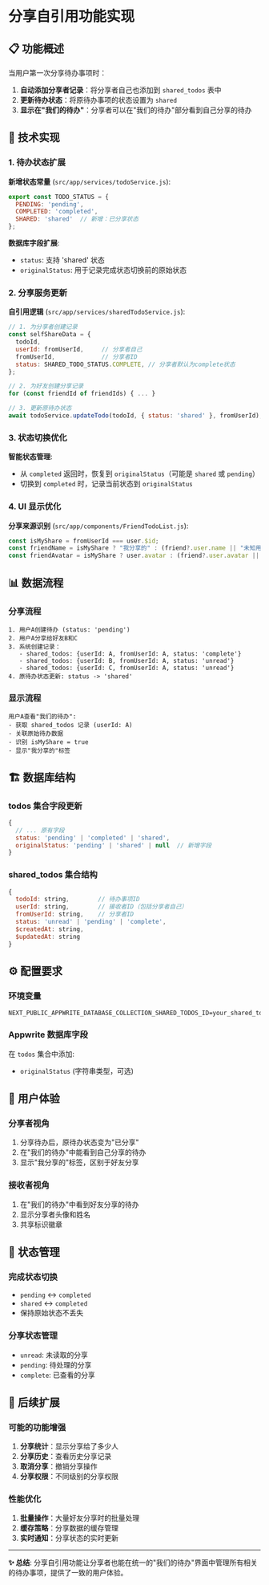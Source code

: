 # 分享自引用功能实现

## 📋 功能概述

当用户第一次分享待办事项时：
1. **自动添加分享者记录**：将分享者自己也添加到 `shared_todos` 表中
2. **更新待办状态**：将原待办事项的状态设置为 `shared`
3. **显示在"我们的待办"**：分享者可以在"我们的待办"部分看到自己分享的待办

## 🔧 技术实现

### 1. 待办状态扩展

**新增状态常量** (`src/app/services/todoService.js`):
```javascript
export const TODO_STATUS = {
  PENDING: 'pending',
  COMPLETED: 'completed',
  SHARED: 'shared'  // 新增：已分享状态
};
```

**数据库字段扩展**:
- `status`: 支持 'shared' 状态
- `originalStatus`: 用于记录完成状态切换前的原始状态

### 2. 分享服务更新

**自引用逻辑** (`src/app/services/sharedTodoService.js`):
```javascript
// 1. 为分享者创建记录
const selfShareData = {
  todoId,
  userId: fromUserId,     // 分享者自己
  fromUserId,             // 分享者ID
  status: SHARED_TODO_STATUS.COMPLETE, // 分享者默认为complete状态
};

// 2. 为好友创建分享记录
for (const friendId of friendIds) { ... }

// 3. 更新原待办状态
await todoService.updateTodo(todoId, { status: 'shared' }, fromUserId);
```

### 3. 状态切换优化

**智能状态管理**:
- 从 `completed` 返回时，恢复到 `originalStatus`（可能是 `shared` 或 `pending`）
- 切换到 `completed` 时，记录当前状态到 `originalStatus`

### 4. UI 显示优化

**分享来源识别** (`src/app/components/FriendTodoList.js`):
```javascript
const isMyShare = fromUserId === user.$id;
const friendName = isMyShare ? "我分享的" : (friend?.user.name || "未知用户");
const friendAvatar = isMyShare ? user.avatar : (friend?.user.avatar || null);
```

## 📊 数据流程

### 分享流程
```
1. 用户A创建待办 (status: 'pending')
2. 用户A分享给好友B和C
3. 系统创建记录：
   - shared_todos: {userId: A, fromUserId: A, status: 'complete'}
   - shared_todos: {userId: B, fromUserId: A, status: 'unread'}  
   - shared_todos: {userId: C, fromUserId: A, status: 'unread'}
4. 原待办状态更新: status -> 'shared'
```

### 显示流程
```
用户A查看"我们的待办":
- 获取 shared_todos 记录 (userId: A)
- 关联原始待办数据
- 识别 isMyShare = true
- 显示"我分享的"标签
```

## 🏗️ 数据库结构

### todos 集合字段更新
```javascript
{
  // ... 原有字段
  status: 'pending' | 'completed' | 'shared',
  originalStatus: 'pending' | 'shared' | null  // 新增字段
}
```

### shared_todos 集合结构
```javascript
{
  todoId: string,        // 待办事项ID
  userId: string,        // 接收者ID（包括分享者自己）
  fromUserId: string,    // 分享者ID
  status: 'unread' | 'pending' | 'complete',
  $createdAt: string,
  $updatedAt: string
}
```

## ⚙️ 配置要求

### 环境变量
```env
NEXT_PUBLIC_APPWRITE_DATABASE_COLLECTION_SHARED_TODOS_ID=your_shared_todos_collection_id
```

### Appwrite 数据库字段
在 `todos` 集合中添加:
- `originalStatus` (字符串类型，可选)

## 🎯 用户体验

### 分享者视角
1. 分享待办后，原待办状态变为"已分享"
2. 在"我们的待办"中能看到自己分享的待办
3. 显示"我分享的"标签，区别于好友分享

### 接收者视角
1. 在"我们的待办"中看到好友分享的待办
2. 显示分享者头像和姓名
3. 共享标识徽章

## 🔄 状态管理

### 完成状态切换
- `pending` ↔ `completed`
- `shared` ↔ `completed`  
- 保持原始状态不丢失

### 分享状态管理
- `unread`: 未读取的分享
- `pending`: 待处理的分享  
- `complete`: 已查看的分享

## 🚀 后续扩展

### 可能的功能增强
1. **分享统计**：显示分享给了多少人
2. **分享历史**：查看历史分享记录
3. **取消分享**：撤销分享操作
4. **分享权限**：不同级别的分享权限

### 性能优化
1. **批量操作**：大量好友分享时的批量处理
2. **缓存策略**：分享数据的缓存管理
3. **实时通知**：分享状态的实时更新

---

**✨ 总结**: 分享自引用功能让分享者也能在统一的"我们的待办"界面中管理所有相关的待办事项，提供了一致的用户体验。 
